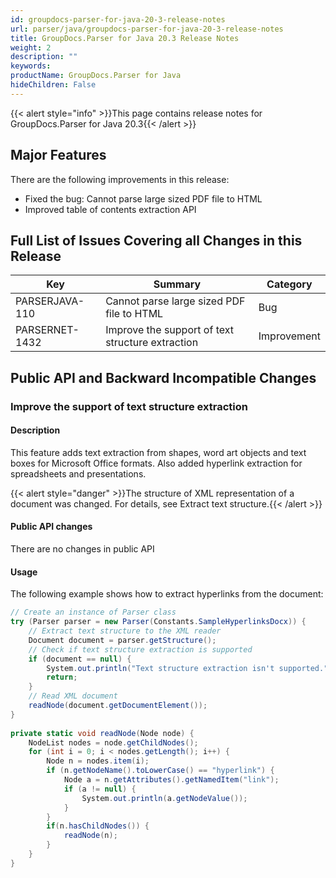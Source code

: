 ```yaml
---
id: groupdocs-parser-for-java-20-3-release-notes
url: parser/java/groupdocs-parser-for-java-20-3-release-notes
title: GroupDocs.Parser for Java 20.3 Release Notes
weight: 2
description: ""
keywords: 
productName: GroupDocs.Parser for Java
hideChildren: False
---
```

{{< alert style="info" >}}This page contains release notes for GroupDocs.Parser for Java 20.3{{< /alert >}}

## Major Features

There are the following improvements in this release:

*   Fixed the bug: Cannot parse large sized PDF file to HTML
*   Improved table of contents extraction API

## Full List of Issues Covering all Changes in this Release

| Key | Summary | Category |
| --- | --- | --- |
| PARSERJAVA-110 | Cannot parse large sized PDF file to HTML | Bug |
| PARSERNET-1432 | Improve the support of text structure extraction | Improvement |

## Public API and Backward Incompatible Changes

### Improve the support of text structure extraction

#### Description

This feature adds text extraction from shapes, word art objects and text boxes for Microsoft Office formats. Also added hyperlink extraction for spreadsheets and presentations.

{{< alert style="danger" >}}The structure of XML representation of a document was changed. For details, see Extract text structure.{{< /alert >}}

#### Public API changes

There are no changes in public API

#### Usage

The following example shows how to extract hyperlinks from the document:

```csharp
// Create an instance of Parser class
try (Parser parser = new Parser(Constants.SampleHyperlinksDocx)) {
    // Extract text structure to the XML reader
    Document document = parser.getStructure();
    // Check if text structure extraction is supported
    if (document == null) {
        System.out.println("Text structure extraction isn't supported.");
        return;
    }
    // Read XML document
    readNode(document.getDocumentElement());
}
 
private static void readNode(Node node) {
    NodeList nodes = node.getChildNodes();
    for (int i = 0; i < nodes.getLength(); i++) {
        Node n = nodes.item(i);
        if (n.getNodeName().toLowerCase() == "hyperlink") {
            Node a = n.getAttributes().getNamedItem("link");
            if (a != null) {
                System.out.println(a.getNodeValue());
            }
        }
        if(n.hasChildNodes()) {
            readNode(n);
        }
    }
}
```
